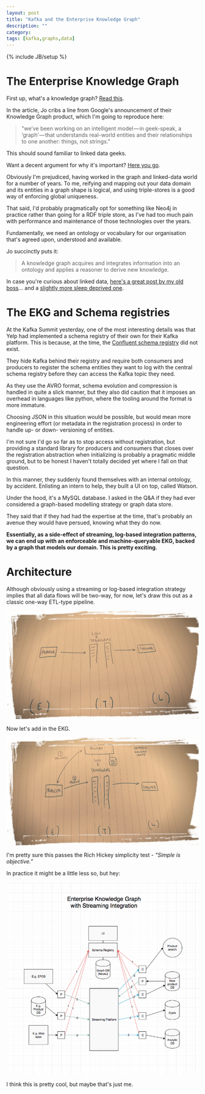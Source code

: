 ```yaml
---
layout: post
title: "Kafka and the Enterprise Knowledge Graph"
description: ""
category: 
tags: [kafka,graphs,data]
---
```

{% include JB/setup %}

# The Enterprise Knowledge Graph

First up, what's a knowledge graph? [Read this](https://hackernoon.com/wtf-is-a-knowledge-graph-a16603a1a25f).

In the article, Jo cribs a line from Google's announcement of their Knowledge Graph product, which I'm going to reproduce here:

> "we’ve been working on an intelligent model — in geek-speak, a ‘graph’ — that understands real-world entities and their relationships to one another: things, not strings."

This should sound familiar to linked data geeks.

Want a decent argument for why it's important? [Here you go](https://medium.com/@dmccreary/2018-the-year-of-enterprise-knowledge-graphs-66e868762b49).

Obviously I'm prejudiced, having worked in the graph and linked-data world for a number of years. To me, reifying and mapping out your data domain and its entities in a graph shape is logical, and using triple-stores is a good way of enforcing global uniqueness.

That said, I'd probably pragmatically opt for something like Neo4j in practice rather than going for a RDF triple store, as I've had too much pain with performance and maintenance of those technologies over the years.

Fundamentally, we need an ontology or vocabulary for our organisation that's agreed upon, understood and available.

Jo succinctly puts it:

> A knowledge graph acquires and integrates information into an ontology and applies a reasoner to derive new knowledge.

In case you're curious about linked data, [here's a great post by my old boss](http://blog.swirrl.com/articles/introduction-to-rdf/)... and a [slightly more sleep deprived one](http://blog.swirrl.com/articles/the-ice-cube-ontology/).

# The EKG and Schema registries

At the Kafka Summit yesterday, one of the most interesting details was that Yelp had implemented a schema registry of their own for their Kafka platform. This is because, at the time, the [Confluent schema registry](https://github.com/confluentinc/schema-registry) did not exist.

They hide Kafka behind their registry and require both consumers and producers to register the schema entities they want to log with the central schema registry before they can access the Kafka topic they need.

As they use the AVRO format, schema evolution and compression is handled in quite a slick manner, but they also did caution that it imposes an overhead in languages like python, where the tooling around the format is more immature.

Choosing JSON in this situation would be possible, but would mean more engineering effort (or metadata in the registration process) in order to handle up- or down- versioning of entities.

I'm not sure I'd go so far as to stop access without registration, but providing a standard library for producers and consumers that closes over the registration abstraction when initializing is probably a pragmatic middle ground, but to be honest I haven't totally decided yet where I fall on that question.

In this manner, they suddenly found themselves with an internal ontology, by accident. Enlisting an intern to help, they built a UI on top, called Watson.

Under the hood, it's a MySQL database. I asked in the Q&A if they had ever considered a graph-based modelling strategy or graph data store.

They said that if they had had the expertise at the time, that's probably an avenue they would have persued, knowing what they do now.

**Essentially, as a side-effect of streaming, log-based integration patterns, we can end up with an enforceable and machine-queryable EKG, backed by a graph that models our domain. This is pretty exciting.**

# Architecture

Although obviously using a streaming or log-based integration strategy implies that all data flows will be two-way, for now, let's draw this out as a classic one-way ETL-type pipeline.

![Streaming ETL](https://raw.githubusercontent.com/the-frey/the-frey.github.com/master/assets/images/etl.JPG)

Now let's add in the EKG.

![With EKG validation](https://raw.githubusercontent.com/the-frey/the-frey.github.com/master/assets/images/etl_ekg.JPG)

I'm pretty sure this passes the Rich Hickey simplicity test - _"Simple is objective."_

In practice it might be a little less so, but hey:

![In practice](https://raw.githubusercontent.com/the-frey/the-frey.github.com/master/assets/images/ekg_streaming.png)

I think this is pretty cool, but maybe that's just me.
